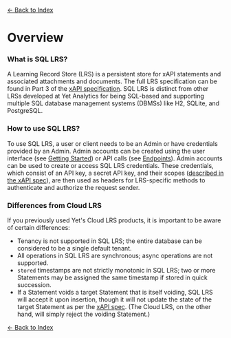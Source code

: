 [<- Back to Index](index.md)

# Overview

### What is SQL LRS?

A Learning Record Store (LRS) is a persistent store for xAPI statements and associated attachments and documents. The full LRS specification can be found in Part 3 of the [xAPI specification](https://github.com/adlnet/xAPI-Spec/blob/master/xAPI-Communication.md). SQL LRS is distinct from other LRSs developed at Yet Analytics for being SQL-based and supporting multiple SQL database management systems (DBMSs) like H2, SQLite, and PostgreSQL.

### How to use SQL LRS?

To use SQL LRS, a user or client needs to be an Admin or have credentials provided by an Admin. Admin accounts can be created using the user interface (see [Getting Started](startup.md)) or API calls (see [Endpoints](endpoints.md)). Admin accounts can be used to create or access SQL LRS credentials. These credentials, which consist of an API key, a secret API key, and their scopes ([described in the xAPI spec](https://github.com/adlnet/xAPI-Spec/blob/master/xAPI-Communication.md#42-oauth-10-authorization-scope)), are then used as headers for LRS-specific methods to authenticate and authorize the request sender.

### Differences from Cloud LRS

If you previously used Yet's Cloud LRS products, it is important to be aware of certain differences:
- Tenancy is not supported in SQL LRS; the entire database can be considered to be a single default tenant.
- All operations in SQL LRS are synchronous; async operations are not supported.
- `stored` timestamps are not strictly monotonic in SQL LRS; two or more Statements may be assigned the same timestamp if stored in quick succession.
- If a Statement voids a target Statement that is itself voiding, SQL LRS will accept it upon insertion, though it will not update the state of the target Statement as per the [xAPI spec](https://github.com/adlnet/xAPI-Spec/blob/master/xAPI-Communication.md#stmtres). (The Cloud LRS, on the other hand, will simply reject the voiding Statement.)

[<- Back to Index](index.md)
